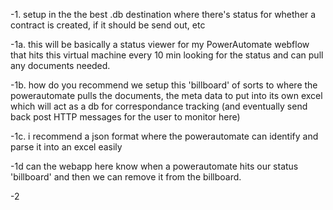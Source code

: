 -1. setup in the the best .db destination where there's status for whether a contract is created, if it should be send out, etc

-1a. this will be basically a status viewer for my PowerAutomate webflow that hits this virtual machine every 10 min looking for the status and can pull any documents needed.

-1b. how do you recommend we setup this 'billboard' of sorts to where the powerautomate pulls the documents, the meta data to put into its own excel which will act as a db for correspondance tracking (and eventually send back post HTTP messages for the user to monitor here) 

-1c. i recommend a json format where the powerautomate can identify and parse it into an excel easily

-1d can the webapp here know when a powerautomate hits our status 'billboard' and then we can remove it from the billboard.

-2
